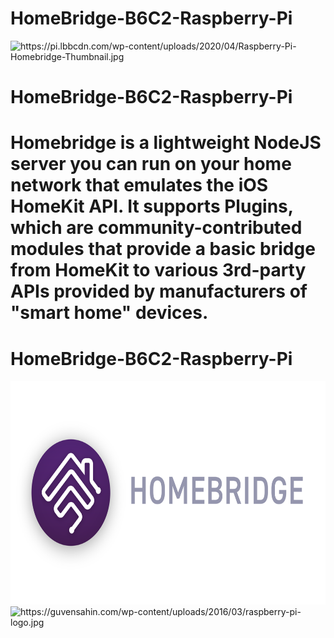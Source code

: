 # HomeBridge-B6C2-Raspberry-Pi

<img src="https://pi.lbbcdn.com/wp-content/uploads/2020/04/Raspberry-Pi-Homebridge-Thumbnail.jpg" alt="https://pi.lbbcdn.com/wp-content/uploads/2020/04/Raspberry-Pi-Homebridge-Thumbnail.jpg" class="shrinkToFit" width="651" height="358">

# HomeBridge-B6C2-Raspberry-Pi

# Homebridge is a lightweight NodeJS server you can run on your home network that emulates the iOS HomeKit API. It supports Plugins, which are community-contributed modules that provide a basic bridge from HomeKit to various 3rd-party APIs provided by manufacturers of "smart home" devices.

# HomeBridge-B6C2-Raspberry-Pi

<img src="https://raw.githubusercontent.com/homebridge/branding/master/logos/homebridge-wordmark-logo-horizontal.png" alt="https://raw.githubusercontent.com/homebridge/branding/master/logos/homebridge-wordmark-logo-horizontal.png" class="shrinkToFit transparent" width="716" height="358">
<img src="https://guvensahin.com/wp-content/uploads/2016/03/raspberry-pi-logo.jpg" alt="https://guvensahin.com/wp-content/uploads/2016/03/raspberry-pi-logo.jpg" class="shrinkToFit" width="716" height="358">
